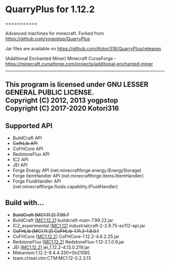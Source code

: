 # QuarryPlus for 1.12.2
===========

Advanced machines for minecraft.
Forked from https://github.com/yogpstop/QuarryPlus

Jar files are available on https://github.com/Kotori316/QuarryPlus/releases

(Additional Enchanted Miner)
Minecraft CurseForge - https://minecraft.curseforge.com/projects/additional-enchanted-miner

---
This program is licensed under GNU LESSER GENERAL PUBLIC LICENSE.  
Copyright (C) 2012, 2013 yogpstop  
Copyright (C) 2017-2020 Kotori316
---

Supported API
-------------
* BuildCraft API
* ~~CofhLib API~~ 
* CoFHCore API
* RedstoneFlux API
* IC2 API
* JEI API
* Forge Energy API (net.minecraftforge.energy.IEnergyStorage)
* Forge ItemHandler API (net.minecraftforge.items.IItemHandler)
* Forge FluidHandler API (net.minecraftforge.fluids.capability.IFluidHandler)

Build with...
-------------
* ~~BuildCraft [MC1.11.2] 7.99.7~~
* BuildCraft [[MC1.12.2](https://minecraft.curseforge.com/projects/buildcraft)] buildcraft-main-7.99.22.jar
* IC2\_experimental [[MC1.12](http://jenkins.ic2.player.to/job/IC2_112/)] industrialcraft-2-2.8.75-ex112-api.jar
* ~~CoFHLib [MC1.11.2] CoFHLib-1.11.2-1.8.0.1~~
* CoFHCore [[MC1.12.2](https://minecraft.curseforge.com/projects/cofhcore)] CoFHCore-1.12.2-4.6.2.25.jar
* RedstoneFlux [[MC1.12.2](https://minecraft.curseforge.com/projects/redstone-flux)] RedstoneFlux-1.12-2.1.0.6.jar
* JEI [[MC1.12.2](https://minecraft.curseforge.com/projects/jei)] jei_1.12.2-4.13.0.219.jar
* Mekanism:1.12.2-9.4.4.330+0b21085
* team.chisel.ctm:CTM:MC1.12-0.2.3.13
